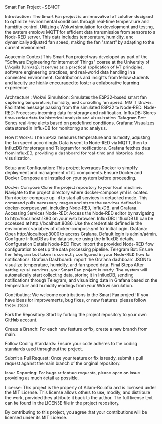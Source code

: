Smart Fan Project - SE4IOT

Introduction :
The Smart Fan project is an innovative IoT solution designed to optimize environmental conditions through real-time temperature and humidity control. Utilizing a Wokwi simulation for development and testing, the system employs MQTT for efficient data transmission from sensors to a Node-RED server.
This data includes temperature, humidity, and dynamically adjusted fan speed, making the fan "smart" by adapting to the current environment.

Academic Context
This Smart Fan project was developed as part of the "Software Engineering for Internet of Things" course at the University of L'Aquila (Univaq).
It serves as a practical application of IoT principles, software engineering practices, and real-world data handling in a connected environment.
Contributions and insights from fellow students and faculty are highly encouraged to foster a collaborative learning experience.

Architecture : 
Wokwi Simulation: Simulates the ESP32-based smart fan, capturing temperature, humidity, and controlling fan speed.
MQTT Broker: Facilitates message passing from the simulated ESP32 to Node-RED.
Node-RED: Processes incoming data for storage and notification.
InfluxDB: Stores time-series data for historical analysis and visualization.
Telegram Bot: Sends real-time alerts based on predefined conditions.
Grafana: Visualizes data stored in InfluxDB for monitoring and analysis.

How It Works:
The ESP32 measures temperature and humidity, adjusting the fan speed accordingly.
Data is sent to Node-RED via MQTT, then to InfluxDB for storage and Telegram for notifications.
Grafana fetches data from InfluxDB, providing a dashboard for real-time and historical data visualization.


Setup and Configuration:
This project leverages Docker to simplify deployment and management of its components. Ensure Docker and Docker Compose are installed on your system before proceeding.

Docker Compose
Clone the project repository to your local machine.
Navigate to the project directory where docker-compose.yml is located.
Run docker-compose up -d to start all services in detached mode. This command pulls necessary images and starts the services defined in docker-compose.yml, including Node-RED, InfluxDB, and Grafana.
Accessing Services
Node-RED: Access the Node-RED editor by navigating to http://localhost:1880 on your web browser.
InfluxDB: InfluxDB UI can be accessed at http://localhost:8086. Use the credentials defined in the environment variables of docker-compose.yml for initial login.
Grafana: Open http://localhost:3000 to access Grafana. Default login is admin/admin. Configure InfluxDB as the data source using the InfluxDB details.
Configuration Details
Node-RED Flow: Import the provided Node-RED flow configuration to set up the data processing pipeline.
Telegram Bot: Ensure the Telegram bot token is correctly configured in your Node-RED flow for notifications.
Grafana Dashboard: Import the Grafana dashboard JSON to visualize temperature, humidity, and fan speed data.
Final Steps
After setting up all services, your Smart Fan project is ready. The system will automatically start collecting data, storing it in InfluxDB, sending notifications through Telegram, and visualizing data in Grafana based on the temperature and humidity readings from your Wokwi simulation.

Contributing:
We welcome contributions to the Smart Fan project! If you have ideas for improvements, bug fixes, or new features, please follow these steps:

Fork the Repository: Start by forking the project repository to your own GitHub account.

Create a Branch: For each new feature or fix, create a new branch from main.

Follow Coding Standards: Ensure your code adheres to the coding standards used throughout the project.

Submit a Pull Request: Once your feature or fix is ready, submit a pull request against the main branch of the original repository.

Issue Reporting: For bugs or feature requests, please open an issue providing as much detail as possible.

License:
This project is the property of Adam-Bouafia and is licensed under the MIT License.
This license allows others to use, modify, and distribute the work, provided they attribute it back to the author. The full license text can be found in the LICENSE file in the project repository.

By contributing to this project, you agree that your contributions will be licensed under its MIT License.

